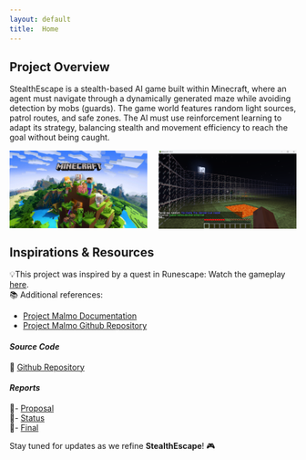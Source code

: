 ```yaml
---
layout: default
title:  Home
---
```


## **Project Overview**
StealthEscape is a stealth-based AI game built within Minecraft, where an agent must navigate through a dynamically generated maze while avoiding detection by mobs (guards). The game world features random light sources, patrol routes, and safe zones. The AI must use reinforcement learning to adapt its strategy, balancing stealth and movement efficiency to reach the goal without being caught.  

<div style="display: flex; justify-content: space-between; align-items: center;">
  <img src="./images/minecraft.jpg" alt="Minecraft Image" style="max-width: 48%; height: auto;">
  <img src="./images/maze.png" alt="Game Environment" style="max-width: 48%; height: auto;">
</div>

## **Inspirations & Resources**
💡This project was inspired by a quest in Runescape: Watch the gameplay [here](https://www.youtube.com/watch?v=2inuz7OXmK0&t=245s).  
📚 Additional references:  
- [Project Malmo Documentation](https://www.microsoft.com/en-us/research/project/project-malmo/)
- [Project Malmo Github Repository](https://github.com/microsoft/malmo)  

#### *Source Code*
🔗 [Github Repository](https://github.com/akarshanjain/StealthEscape)

#### *Reports*  
📄- [Proposal](proposal.html)  
📄- [Status](status.html)  
📄- [Final](final.html)  

Stay tuned for updates as we refine **StealthEscape**! 🎮
